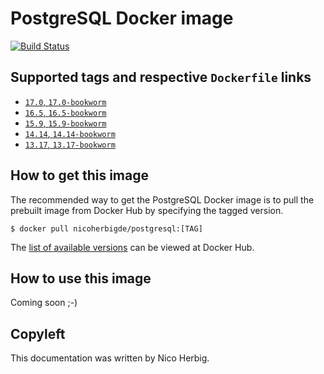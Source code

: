 # PostgreSQL Docker image

[![Build Status](https://github.com/nicoherbigio/docker-postgresql/actions/workflows/build-docker-images.yml/badge.svg)](https://github.com/nicoherbigio/docker-postgresql/actions/workflows/build-docker-images.yml)

## Supported tags and respective `Dockerfile` links

 * [`17.0`, `17.0-bookworm`](https://github.com/nicoherbigio/docker-postgresql/blob/main/17.0/debian/default/Dockerfile)
 * [`16.5`, `16.5-bookworm`](https://github.com/nicoherbigio/docker-postgresql/blob/main/16.5/debian/default/Dockerfile)
 * [`15.9`, `15.9-bookworm`](https://github.com/nicoherbigio/docker-postgresql/blob/main/15.9/debian/default/Dockerfile)
 * [`14.14`, `14.14-bookworm`](https://github.com/nicoherbigio/docker-postgresql/blob/main/14.14/debian/default/Dockerfile)
 * [`13.17`, `13.17-bookworm`](https://github.com/nicoherbigio/docker-postgresql/blob/main/13.17/debian/default/Dockerfile)

## How to get this image

The recommended way to get the PostgreSQL Docker image is to pull the prebuilt image from Docker Hub by specifying the tagged version.

```console
$ docker pull nicoherbigde/postgresql:[TAG]
```

The [list of available versions](https://hub.docker.com/r/nicoherbigde/postgresql/tags) can be viewed at Docker Hub.

## How to use this image

Coming soon ;-)

## Copyleft

This documentation was written by Nico Herbig.
